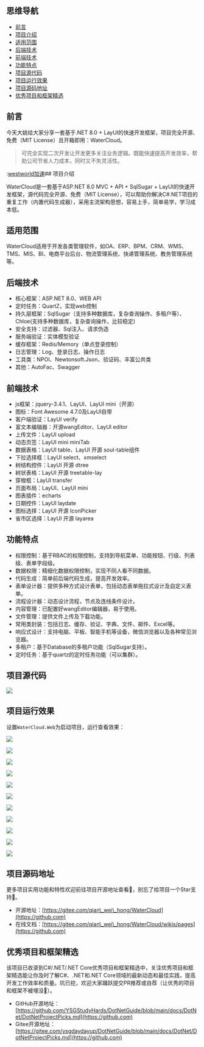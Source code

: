 ## 思维导航

* [前言](https://github.com)
* [项目介绍](https://github.com)
* [适用范围](https://github.com)
* [后端技术](https://github.com)
* [前端技术](https://github.com)
* [功能特点](https://github.com)
* [项目源代码](https://github.com)
* [项目运行效果](https://github.com)
* [项目源码地址](https://github.com)
* [优秀项目和框架精选](https://github.com)

## 前言


今天大姚给大家分享一套基于.NET 8\.0 \+ LayUI的快速开发框架，项目完全开源、免费（MIT License）且开箱即用：WaterCloud。



> 可完全实现二次开发让开发更多关注业务逻辑。既能快速提高开发效率，帮助公司节省人力成本，同时又不失灵活性。


:[westworld加速](https://tianchuang88.com)## 项目介绍


WaterCloud是一套基于ASP.NET 8\.0 MVC \+ API \+ SqlSugar \+ LayUI的快速开发框架，源代码完全开源、免费（MIT License），可以帮助你解决C\#.NET项目的重复工作（内置代码生成器），采用主流架构思想，容易上手，简单易学，学习成本低。


## 适用范围


WaterCloud适用于开发各类管理软件，如OA、ERP、BPM、CRM、WMS、TMS、MIS、BI、电商平台后台、物流管理系统、快递管理系统、教务管理系统等。


## 后端技术


* 核心框架：ASP.NET 8\.0、WEB API
* 定时任务：QuartZ，实现web控制
* 持久层框架：SqlSugar（支持多种数据库，复杂查询操作、多租户等）、Chloe(支持多种数据库，复杂查询操作，比较稳定)
* 安全支持：过滤器、Sql注入、请求伪造
* 服务端验证：实体模型验证
* 缓存框架：Redis/Memory（单点登录控制）
* 日志管理：Log、登录日志、操作日志
* 工具类：NPOI、Newtonsoft.Json、验证码、丰富公共类
* 其他：AutoFac、Swagger


## 前端技术


* js框架：jquery\-3\.4\.1、LayUI、LayUI mini（开源）
* 图标：Font Awesome 4\.7\.0及LayUI自带
* 客户端验证：LayUI verify
* 富文本编辑器：开源wangEditor、LayUI editor
* 上传文件：LayUI upload
* 动态页签：LayUI mini miniTab
* 数据表格：LayUI table、LayUI 开源 soul\-table组件
* 下拉选择框：LayUI select、xmselect
* 树结构控件：LayUI 开源 dtree
* 树状表格：LayUI 开源 treetable\-lay
* 穿梭框：LayUI transfer
* 页面布局：LayUI、LayUI mini
* 图表插件：echarts
* 日期控件：LayUI laydate
* 图标选择：LayUI 开源 IconPicker
* 省市区选择：LayUI 开源 layarea


## 功能特点


* 权限控制：基于RBAC的权限控制，支持到导航菜单、功能按钮、行级、列表级、表单字段级。
* 数据权限：精细化数据权限控制，实现不同人看不同数据。
* 代码生成：简单前后端代码生成，提高开发效率。
* 表单设计器：提供多种方式设计表单，包括动态表单拖拉式设计及自定义表单。
* 流程设计器：动态设计流程，节点及连线条件设计。
* 内容管理：已配置好wangEditor编辑器，易于使用。
* 文件管理：提供文件上传及下载功能。
* 常用类封装：包括日志、缓存、验证、字典、文件、邮件、Excel等。
* 响应式设计：支持电脑、平板、智能手机等设备，微信浏览器以及各种常见浏览器。
* 多租户：基于Database的多租户功能（SqlSugar支持）。
* 定时任务：基于quartz的定时任务功能（可以集群）。


## 项目源代码


![](https://img2024.cnblogs.com/blog/1336199/202409/1336199-20240926205730534-2064609502.png)


## 项目运行效果


设置`WaterCloud.Web`为启动项目，运行查看效果：


![](https://img2024.cnblogs.com/blog/1336199/202409/1336199-20240926205743190-1306267835.png)


![](https://img2024.cnblogs.com/blog/1336199/202409/1336199-20240926205747349-1618930627.png)


![](https://img2024.cnblogs.com/blog/1336199/202409/1336199-20240926205752980-84443766.png)


![](https://img2024.cnblogs.com/blog/1336199/202409/1336199-20240926205758357-4978293.png)


![](https://img2024.cnblogs.com/blog/1336199/202409/1336199-20240926205803880-1406272896.png)


![](https://img2024.cnblogs.com/blog/1336199/202409/1336199-20240926205809123-1073420774.png)


![](https://img2024.cnblogs.com/blog/1336199/202409/1336199-20240926205816569-1152363894.png)


![](https://img2024.cnblogs.com/blog/1336199/202409/1336199-20240926205821283-272811807.png)


![](https://img2024.cnblogs.com/blog/1336199/202409/1336199-20240926205826978-373471914.png)


![](https://img2024.cnblogs.com/blog/1336199/202409/1336199-20240926205832330-568474282.png)


![](https://img2024.cnblogs.com/blog/1336199/202409/1336199-20240926205838188-20052109.png)


## 项目源码地址


更多项目实用功能和特性欢迎前往项目开源地址查看👀，别忘了给项目一个Star支持💖。


* 开源地址：[https://gitee.com/qian\_wei\_hong/WaterCloud](https://github.com)
* 在线文档：[https://gitee.com/qian\_wei\_hong/WaterCloud/wikis/pages](https://github.com)


## 优秀项目和框架精选


该项目已收录到C\#/.NET/.NET Core优秀项目和框架精选中，关注优秀项目和框架精选能让你及时了解C\#、.NET和.NET Core领域的最新动态和最佳实践，提高开发工作效率和质量。坑已挖，欢迎大家踊跃提交PR推荐或自荐（让优秀的项目和框架不被埋没🤞）。


* GitHub开源地址：[https://github.com/YSGStudyHards/DotNetGuide/blob/main/docs/DotNet/DotNetProjectPicks.md](https://github.com)
* Gitee开源地址：[https://gitee.com/ysgdaydayup/DotNetGuide/blob/main/docs/DotNet/DotNetProjectPicks.md](https://github.com)


